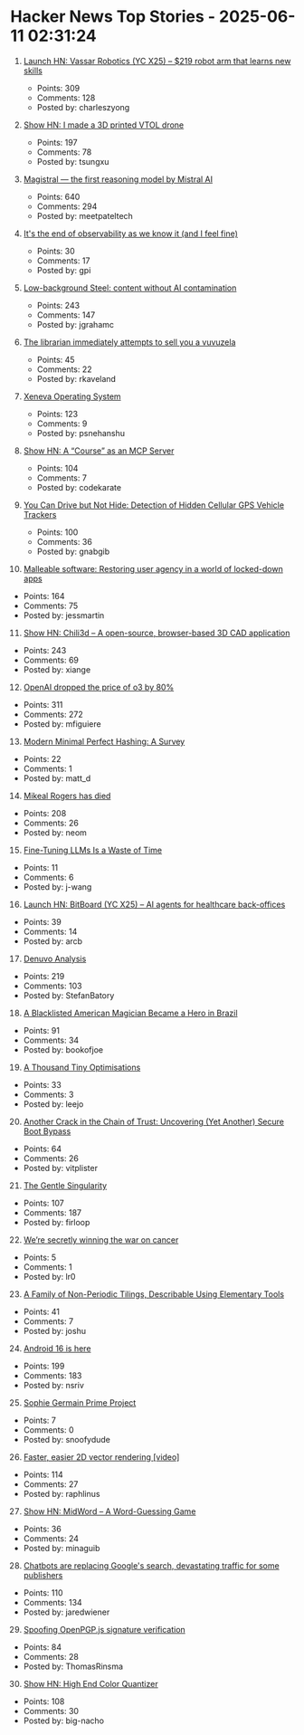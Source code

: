 # Hacker News Top Stories - 2025-06-11 02:31:24

1. [Launch HN: Vassar Robotics (YC X25) – $219 robot arm that learns new skills](undefined)
   - Points: 309
   - Comments: 128
   - Posted by: charleszyong

2. [Show HN: I made a 3D printed VTOL drone](https://www.tsungxu.com/p/i-made-a-3d-printed-vtol-that-can)
   - Points: 197
   - Comments: 78
   - Posted by: tsungxu

3. [Magistral — the first reasoning model by Mistral AI](https://mistral.ai/news/magistral)
   - Points: 640
   - Comments: 294
   - Posted by: meetpateltech

4. [It's the end of observability as we know it (and I feel fine)](https://www.honeycomb.io/blog/its-the-end-of-observability-as-we-know-it-and-i-feel-fine)
   - Points: 30
   - Comments: 17
   - Posted by: gpi

5. [Low-background Steel: content without AI contamination](https://blog.jgc.org/2025/06/low-background-steel-content-without-ai.html)
   - Points: 243
   - Comments: 147
   - Posted by: jgrahamc

6. [The librarian immediately attempts to sell you a vuvuzela](https://kaveland.no/posts/2025-06-06-library)
   - Points: 45
   - Comments: 22
   - Posted by: rkaveland

7. [Xeneva Operating System](https://github.com/manaskamal/XenevaOS)
   - Points: 123
   - Comments: 9
   - Posted by: psnehanshu

8. [Show HN: A “Course” as an MCP Server](https://mastra.ai/course)
   - Points: 104
   - Comments: 7
   - Posted by: codekarate

9. [You Can Drive but Not Hide: Detection of Hidden Cellular GPS Vehicle Trackers](https://www.researchgate.net/publication/391704077_You_Can_Drive_But_You_Cannot_Hide_Detection_of_Hidden_Cellular_GPS_Vehicle_Trackers)
   - Points: 100
   - Comments: 36
   - Posted by: gnabgib

10. [Malleable software: Restoring user agency in a world of locked-down apps](https://www.inkandswitch.com/essay/malleable-software/)
   - Points: 164
   - Comments: 75
   - Posted by: jessmartin

11. [Show HN: Chili3d – A open-source, browser-based 3D CAD application](undefined)
   - Points: 243
   - Comments: 69
   - Posted by: xiange

12. [OpenAI dropped the price of o3 by 80%](https://twitter.com/sama/status/1932434606558462459)
   - Points: 311
   - Comments: 272
   - Posted by: mfiguiere

13. [Modern Minimal Perfect Hashing: A Survey](https://arxiv.org/abs/2506.06536)
   - Points: 22
   - Comments: 1
   - Posted by: matt_d

14. [Mikeal Rogers has died](https://b.h4x.zip/mikeal/)
   - Points: 208
   - Comments: 26
   - Posted by: neom

15. [Fine-Tuning LLMs Is a Waste of Time](https://codinginterviewsmadesimple.substack.com/p/fine-tuning-llms-is-a-huge-waste)
   - Points: 11
   - Comments: 6
   - Posted by: j-wang

16. [Launch HN: BitBoard (YC X25) – AI agents for healthcare back-offices](undefined)
   - Points: 39
   - Comments: 14
   - Posted by: arcb

17. [Denuvo Analysis](https://connorjaydunn.github.io/blog/posts/denuvo-analysis/)
   - Points: 219
   - Comments: 103
   - Posted by: StefanBatory

18. [A Blacklisted American Magician Became a Hero in Brazil](https://www.wsj.com/lifestyle/careers/magician-brazil-national-celebrity-d31f547a)
   - Points: 91
   - Comments: 34
   - Posted by: bookofjoe

19. [A Thousand Tiny Optimisations](https://leejo.github.io/2025/06/08/alttpr/)
   - Points: 33
   - Comments: 3
   - Posted by: leejo

20. [Another Crack in the Chain of Trust: Uncovering (Yet Another) Secure Boot Bypass](https://www.binarly.io/blog/another-crack-in-the-chain-of-trust)
   - Points: 64
   - Comments: 26
   - Posted by: vitplister

21. [The Gentle Singularity](https://blog.samaltman.com/the-gentle-singularity)
   - Points: 107
   - Comments: 187
   - Posted by: firloop

22. [We’re secretly winning the war on cancer](https://www.vox.com/health/415812/cancer-death-rates-myeloma-immunotherapy-smoking)
   - Points: 5
   - Comments: 1
   - Posted by: lr0

23. [A Family of Non-Periodic Tilings, Describable Using Elementary Tools](https://arxiv.org/abs/2506.07638)
   - Points: 41
   - Comments: 7
   - Posted by: joshu

24. [Android 16 is here](https://blog.google/products/android/android-16/)
   - Points: 199
   - Comments: 183
   - Posted by: nsriv

25. [Sophie Germain Prime Project](https://palaiologos.rocks/sophie-germain/)
   - Points: 7
   - Comments: 0
   - Posted by: snoofydude

26. [Faster, easier 2D vector rendering [video]](https://www.youtube.com/watch?v=_sv8K190Zps)
   - Points: 114
   - Comments: 27
   - Posted by: raphlinus

27. [Show HN: MidWord – A Word-Guessing Game](https://midword.com/)
   - Points: 36
   - Comments: 24
   - Posted by: minaguib

28. [Chatbots are replacing Google's search, devastating traffic for some publishers](https://www.wsj.com/tech/ai/google-ai-news-publishers-7e687141)
   - Points: 110
   - Comments: 134
   - Posted by: jaredwiener

29. [Spoofing OpenPGP.js signature verification](https://codeanlabs.com/blog/research/cve-2025-47934-spoofing-openpgp-js-signatures/)
   - Points: 84
   - Comments: 28
   - Posted by: ThomasRinsma

30. [Show HN: High End Color Quantizer](https://github.com/big-nacho/patolette)
   - Points: 108
   - Comments: 30
   - Posted by: big-nacho

